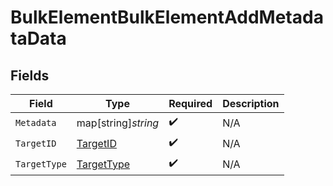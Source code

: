# BulkElementBulkElementAddMetadataData


## Fields

| Field                                           | Type                                            | Required                                        | Description                                     |
| ----------------------------------------------- | ----------------------------------------------- | ----------------------------------------------- | ----------------------------------------------- |
| `Metadata`                                      | map[string]*string*                             | :heavy_check_mark:                              | N/A                                             |
| `TargetID`                                      | [TargetID](../../models/shared/targetid.md)     | :heavy_check_mark:                              | N/A                                             |
| `TargetType`                                    | [TargetType](../../models/shared/targettype.md) | :heavy_check_mark:                              | N/A                                             |